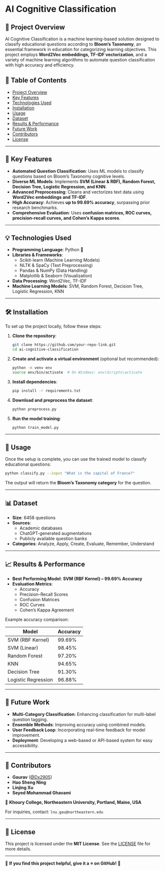 # AI Cognitive Classification

## 📌 Project Overview
AI Cognitive Classification is a machine learning-based solution designed to classify educational questions according to **Bloom’s Taxonomy**, an essential framework in education for categorizing learning objectives. This project employs **Word2Vec embeddings, TF-IDF vectorization**, and a variety of machine learning algorithms to automate question classification with high accuracy and efficiency.

## 📜 Table of Contents
- [Project Overview](#project-overview)
- [Key Features](#key-features)
- [Technologies Used](#technologies-used)
- [Installation](#installation)
- [Usage](#usage)
- [Dataset](#dataset)
- [Results & Performance](#results--performance)
- [Future Work](#future-work)
- [Contributors](#contributors)
- [License](#license)

---

## 🎯 Key Features
- **Automated Question Classification**: Uses ML models to classify questions based on Bloom’s Taxonomy cognitive levels.
- **Diverse ML Models**: Implements **SVM (Linear & RBF), Random Forest, Decision Tree, Logistic Regression, and KNN**.
- **Advanced Preprocessing**: Cleans and vectorizes text data using **Word2Vec embeddings and TF-IDF**.
- **High Accuracy**: Achieves **up to 99.69% accuracy**, surpassing prior research benchmarks.
- **Comprehensive Evaluation**: Uses **confusion matrices, ROC curves, precision-recall curves, and Cohen’s Kappa scores**.

---

## 💡 Technologies Used
- **Programming Language**: Python 🐍
- **Libraries & Frameworks**:
  - Scikit-learn (Machine Learning Models)
  - NLTK & SpaCy (Text Preprocessing)
  - Pandas & NumPy (Data Handling)
  - Matplotlib & Seaborn (Visualization)
- **Data Processing**: Word2Vec, TF-IDF
- **Machine Learning Models**: SVM, Random Forest, Decision Tree, Logistic Regression, KNN

---

## 🛠 Installation
To set up the project locally, follow these steps:

1. **Clone the repository**:
   ```bash
   git clone https://github.com/your-repo-link.git
   cd ai-cognitive-classification
   ```
2. **Create and activate a virtual environment** (optional but recommended):
   ```bash
   python -m venv env
   source env/bin/activate  # On Windows: env\Scripts\activate
   ```
3. **Install dependencies**:
   ```bash
   pip install -r requirements.txt
   ```
4. **Download and preprocess the dataset**:
   ```bash
   python preprocess.py
   ```
5. **Run the model training**:
   ```bash
   python train_model.py
   ```

---

## 🚀 Usage
Once the setup is complete, you can use the trained model to classify educational questions:

```bash
python classify.py --input "What is the capital of France?"
```

The output will return the **Bloom’s Taxonomy category** for the question.

---

## 📊 Dataset
- **Size**: 6458 questions
- **Sources**:
  - Academic databases
  - ChatGPT-generated augmentations
  - Publicly available question banks
- **Categories**: Analyze, Apply, Create, Evaluate, Remember, Understand

---

## 📈 Results & Performance
- **Best Performing Model**: **SVM (RBF Kernel) – 99.69% Accuracy**
- **Evaluation Metrics**:
  - Accuracy
  - Precision-Recall Scores
  - Confusion Matrices
  - ROC Curves
  - Cohen’s Kappa Agreement

Example accuracy comparison:

| Model                | Accuracy |
|----------------------|----------|
| SVM (RBF Kernel)    | 99.69%   |
| SVM (Linear)        | 98.45%   |
| Random Forest       | 97.20%   |
| KNN                 | 94.65%   |
| Decision Tree       | 91.30%   |
| Logistic Regression | 96.88%   |

---

## 🔮 Future Work
- **Multi-Category Classification**: Enhancing classification for multi-label question tagging.
- **Ensemble Methods**: Improving accuracy using combined models.
- **User Feedback Loop**: Incorporating real-time feedback for model improvement.
- **Deployment**: Developing a web-based or API-based system for easy accessibility.

---

## 👥 Contributors
- **Gaurav** ([@Dx2905](https://github.com/Dx2905))
- **Hao Sheng Ning**
- **Linjing Xu**
- **Seyed Mohammad Ghavami**

📍 **Khoury College, Northeastern University, Portland, Maine, USA**

For inquiries, contact: `lnu.gau@northeastern.edu`

---

## 📜 License
This project is licensed under the **MIT License**. See the [LICENSE](https://github.com/Dx2905/CS5100-Foundation-Of-AI/blob/main/LICENSE) file for more details.

---

🚀 **If you find this project helpful, give it a ⭐ on GitHub!** 🎉

